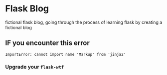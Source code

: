 # Flask Blog
fictional flask blog, going through the process of learning flask by creating a fictional blog

## IF you encounter this error 
`ImportError: cannot import name 'Markup' from 'jinja2'`
### Upgrade your  `flask-wtf`
